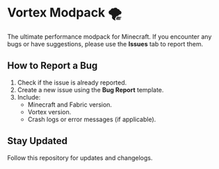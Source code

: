 # Vortex Modpack 🌪️
The ultimate performance modpack for Minecraft. If you encounter any bugs or have suggestions, please use the **Issues** tab to report them.

## How to Report a Bug
1. Check if the issue is already reported.
2. Create a new issue using the **Bug Report** template.
3. Include:
   - Minecraft and Fabric version.
   - Vortex version.
   - Crash logs or error messages (if applicable).

## Stay Updated
Follow this repository for updates and changelogs.

